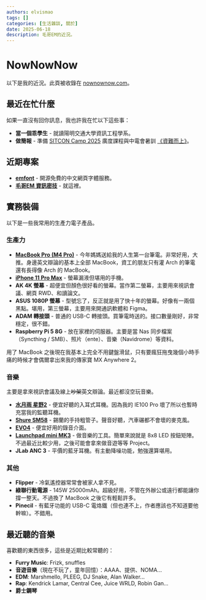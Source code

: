 ```yaml
---
authors: elvismao
tags: []
categories: [生活雜談, 關於]
date: 2025-06-18
description: 毛哥EM的近況。
---
```


# NowNowNow

以下是我的近況。此頁被收錄在 [nownownow.com](https://nownownow.com/p/F3to)。

## 最近在忙什麼

如果一直沒有回你訊息，我也許我在忙以下這些事：

- **當一個乖學生** - 就讀陽明交通大學資訊工程學系。
- **做簡報** - 準備 [SITCON Camp 2025](https://sitcon.camp/2025) 廣度課程與中電會暑訓 [《資難而上》](https://www.instagram.com/p/DKBoUOQzzC6/)。

## 近期專案

- [**emfont**](https://font.emtech.cc/) - 開源免費的中文網頁字體服務。
- [**毛哥EM 資訊密技**](https://emtech.cc/) - 就這裡。

## 實務裝備

以下是一些我常用的生產力電子產品。

### 生產力

- [**MacBook Pro (M4 Pro)**](/p/win-macbook) - 今年媽媽送給我的人生第一台筆電。非常好用，大推。身邊英文辯論的基本上全部 MacBook，資工的朋友只有灌 Arch 的筆電還有長得像 Arch 的 MacBook。
- [**iPhone 11 Pro Max**](https://support.apple.com/en-us/111878) - 螢幕漏液但堪用的手機。
- **AK 4K 螢幕** - 超便宜但顏色很好看的螢幕。當作第二螢幕，主要用來視訊會議、網頁 RWD、和讀論文。
- **ASUS 1080P 螢幕** - 型號忘了，反正就是用了快十年的螢幕。好像有一兩個黑點。堪用，第三螢幕，主要用來開通訊軟體和 Figma。
- **ADAM 轉接頭** - 普通的 USB-C 轉接頭。買筆電時送的。接口數量剛好，非常穩定，很不錯。
- **Raspberry Pi 5 8G** - 放在家裡的伺服器。主要是當 Nas 同步檔案（Syncthing / SMB）、照片（ente）、音樂（Navidrome）等資料。

用了 MacBook 之後現在我基本上完全不用鍵盤滑鼠，只有要瘋狂拖曳幾個小時手痛的時候才會偶爾拿出來我的傳家寶 MX Anywhere 2。

### 音樂

主要是拿來視訊會議及線上~~吵架~~英文辯論。最近都沒空玩音樂。

- [**水月雨 星野2**](https://moondroplab.com/cn/products/starfield-ii) - 便宜好聽的入耳式耳機。因為我的 IE100 Pro 壞了所以也暫時充當我的監聽耳機。
- [**Shure SM58**](https://www.shure.com/en-US/products/microphones/sm58) - 錫蘭的手持粗管子。聲音好聽，汽車碾都不會壞的麥克風。
- [**EVO4**](https://evo.audio/products/audio-interfaces/evo-4/overview/) - 便宜好用的錄音介面。
- [**Launchpad mini MK3**](https://us.novationmusic.com/products/launchpad-mini-mk3) - 做音樂的工具。簡單來說就是 8x8 LED 按鈕矩陣。不過最近比較少用，之後可能會拿來做音遊等等 Project。
- **JLab ANC 3** - 平價的藍牙耳機。有主動降噪功能，勉強還算堪用。

### 其他

- **Flipper** - 冷氣遙控器常常會被家人拿不見。
- **綠聯行動電源** - 145W 25000mAh。超級好用，不管在外辦公或遠行都能讓你撐一整天。不過換了 MacBook 之後它有輕鬆許多。
- **Pinecil** - 有藍牙功能的 USB-C 電烙鐵（但也連不上，作者應該也不知道要他幹嘛）。不錯用。

## 最近聽的音樂

喜歡聽的東西很多，這些是近期比較常聽的：

- **Furry Music**: Frizk, snuffles
- **音遊音樂**（現在不玩了，童年回憶）：AAAA、提供、NOMA...
- **EDM**: Marshmello, PLEEG, DJ Snake, Alan Walker...
- **Rap**: Kendrick Lamar, Central Cee, Juice WRLD, Robin Gan...
- **爵士鋼琴**
